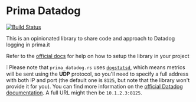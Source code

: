 # Prima Datadog

[![Build Status](https://drone-1.prima.it/api/badges/primait/prima_datadog.rs/status.svg)](https://drone-1.prima.it/primait/prima_datadog.rs)

This is an opinionated library to share code and approach to Datadog logging in prima.it

Refer to the [official docs](https://docs.rs/prima_datadog) for help on how to setup the library in your project

❕ Please note that `prima_datadog.rs` uses [`dogstatsd`](https://docs.rs/dogstatsd/latest/dogstatsd/), which means metrics will be sent using the **UDP** protocol, so you'll need to specify a full address with both IP and port (the default one is `8125`, but note that the library won't provide it for you). You can find more information on the [official Datadog documentation](https://docs.datadoghq.com/developers/dogstatsd/).
A full URL might then be `10.1.2.3:8125`.
